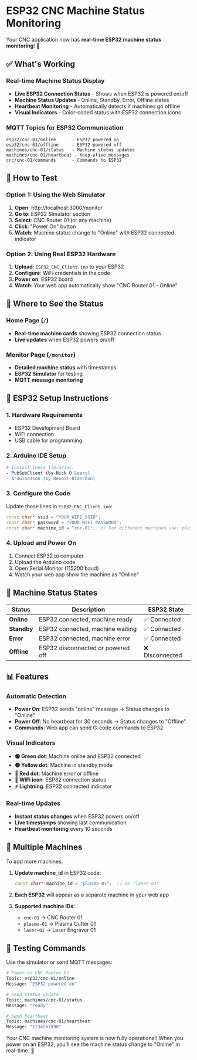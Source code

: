 # ESP32 CNC Machine Status Monitoring

Your CNC application now has **real-time ESP32 machine status monitoring**! 🎉

## ✅ What's Working

### Real-time Machine Status Display

- **Live ESP32 Connection Status** - Shows when ESP32 is powered on/off
- **Machine Status Updates** - Online, Standby, Error, Offline states
- **Heartbeat Monitoring** - Automatically detects if machines go offline
- **Visual Indicators** - Color-coded status with ESP32 connection icons

### MQTT Topics for ESP32 Communication

```
esp32/cnc-01/online      - ESP32 powered on
esp32/cnc-01/offline     - ESP32 powered off
machines/cnc-01/status   - Machine status updates
machines/cnc-01/heartbeat - Keep-alive messages
cnc/cnc-01/commands      - Commands to ESP32
```

## 🚀 How to Test

### Option 1: Using the Web Simulator

1. **Open**: http://localhost:3000/monitor
2. **Go to**: ESP32 Simulator section
3. **Select**: CNC Router 01 (or any machine)
4. **Click**: "Power On" button
5. **Watch**: Machine status change to "Online" with ESP32 connected indicator

### Option 2: Using Real ESP32 Hardware

1. **Upload**: `ESP32_CNC_Client.ino` to your ESP32
2. **Configure**: WiFi credentials in the code
3. **Power on**: ESP32 board
4. **Watch**: Your web app automatically show "CNC Router 01 - Online"

## 📱 Where to See the Status

### Home Page (`/`)

- **Real-time machine cards** showing ESP32 connection status
- **Live updates** when ESP32 powers on/off

### Monitor Page (`/monitor`)

- **Detailed machine status** with timestamps
- **ESP32 Simulator** for testing
- **MQTT message monitoring**

## 🔧 ESP32 Setup Instructions

### 1. Hardware Requirements

- ESP32 Development Board
- WiFi connection
- USB cable for programming

### 2. Arduino IDE Setup

```bash
# Install these libraries:
- PubSubClient (by Nick O'Leary)
- ArduinoJson (by Benoit Blanchon)
```

### 3. Configure the Code

Update these lines in `ESP32_CNC_Client.ino`:

```cpp
const char* ssid = "YOUR_WIFI_SSID";
const char* password = "YOUR_WIFI_PASSWORD";
const char* machine_id = "cnc-01";  // For different machines use: plasma-01, laser-01
```

### 4. Upload and Power On

1. Connect ESP32 to computer
2. Upload the Arduino code
3. Open Serial Monitor (115200 baud)
4. Watch your web app show the machine as "Online"

## 🎯 Machine Status States

| Status      | Description                       | ESP32 State     |
| ----------- | --------------------------------- | --------------- |
| **Online**  | ESP32 connected, machine ready    | ✅ Connected    |
| **Standby** | ESP32 connected, machine waiting  | ✅ Connected    |
| **Error**   | ESP32 connected, machine error    | ✅ Connected    |
| **Offline** | ESP32 disconnected or powered off | ❌ Disconnected |

## 📊 Features

### Automatic Detection

- **Power On**: ESP32 sends "online" message → Status changes to "Online"
- **Power Off**: No heartbeat for 30 seconds → Status changes to "Offline"
- **Commands**: Web app can send G-code commands to ESP32

### Visual Indicators

- **🟢 Green dot**: Machine online and ESP32 connected
- **🟡 Yellow dot**: Machine in standby mode
- **🔴 Red dot**: Machine error or offline
- **📶 WiFi icon**: ESP32 connection status
- **⚡ Lightning**: ESP32 connected indicator

### Real-time Updates

- **Instant status changes** when ESP32 powers on/off
- **Live timestamps** showing last communication
- **Heartbeat monitoring** every 10 seconds

## 🔌 Multiple Machines

To add more machines:

1. **Update machine_id** in ESP32 code:

   ```cpp
   const char* machine_id = "plasma-01";  // or "laser-01"
   ```

2. **Each ESP32** will appear as a separate machine in your web app

3. **Supported machine IDs**:
   - `cnc-01` → CNC Router 01
   - `plasma-01` → Plasma Cutter 01
   - `laser-01` → Laser Engraver 01

## 🚨 Testing Commands

Use the simulator or send MQTT messages:

```bash
# Power on CNC Router 01
Topic: esp32/cnc-01/online
Message: "ESP32 powered on"

# Send status update
Topic: machines/cnc-01/status
Message: "ready"

# Send heartbeat
Topic: machines/cnc-01/heartbeat
Message: "1234567890"
```

Your CNC machine monitoring system is now fully operational! When you power on an ESP32, you'll see the machine status change to "Online" in real-time. 🎉
